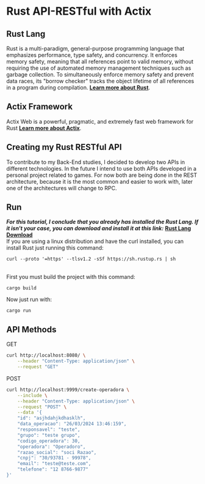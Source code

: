 # Rust API-RESTful with Actix
## Rust Lang
Rust is a multi-paradigm, general-purpose programming language that emphasizes performance, type safety, and concurrency. It enforces memory safety, meaning that all references point to valid memory, without requiring the use of automated memory management techniques such as garbage collection. To simultaneously enforce memory safety and prevent data races, its "borrow checker" tracks the object lifetime of all references in a program during compilation.
**[Learn more about Rust](https://www.rust-lang.org/)**.
## Actix Framework
Actix Web is a powerful, pragmatic, and extremely fast web framework for Rust
**[Learn more about Actix](https://actix.rs/)**.
## Creating my Rust RESTful API
To contribute to my Back-End studies, I decided to develop two APIs in different technologies. In the future I intend to use both APIs developed in a personal project related to games. 
For now both are being done in the REST architecture, because it is the most common and easier to work with, later one of the architectures will change to RPC.
## Run
***For this tutorial, I conclude that you already has installed the Rust Lang. If it isn't your case, you can download and install it at this link:*** **[Rust Lang Download](https://www.rust-lang.org/tools/install)**
<br>If you are using a linux distribution and have the curl installed, you can install Rust just running this command:
```
curl --proto '=https' --tlsv1.2 -sSf https://sh.rustup.rs | sh
```
<br>First you must build the project with this command:
```
cargo build
```
Now just run with:
```
cargo run
```
## API Methods
GET
```bash
curl http://localhost:8080/ \
    --header "Content-Type: application/json" \
    --request "GET"
```
POST
```bash
curl http://localhost:9999/create-operadora \
    --include \
    --header "Content-Type: application/json" \
    --request "POST" \
    --data '{
	"id": "asjhdahjkdhasklh",
	"data_operacao": "26/03/2024 13:46:159",
	"responsavel": "teste",
	"grupo": "teste grupo",
	"codigo_operadora": 30,
	"operadora": "Operadoro",
	"razao_social": "soci Razao",
	"cnpj": "30/93781 - 99978",
	"email": "teste@teste.com",
	"telefone": "12 8766-9877"
}'
```
